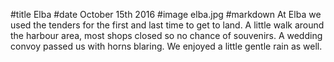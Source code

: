 #title Elba
#date October 15th 2016
#image elba.jpg
#markdown
At Elba we used the tenders for the first and last time to get to land.
A little walk around the harbour area, most shops closed so no chance of souvenirs.
A wedding convoy passed us with horns blaring. We enjoyed a little gentle rain as well.

